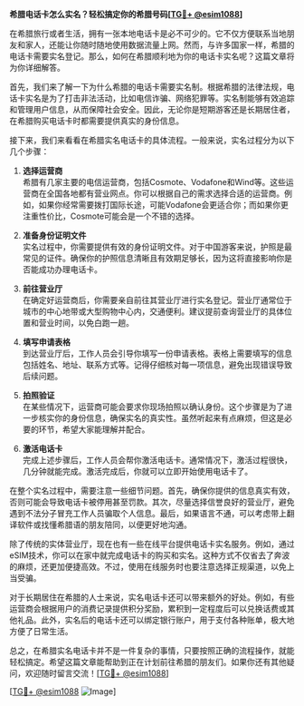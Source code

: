 **希腊电话卡怎么实名？轻松搞定你的希腊号码[[TG💪+ @esim1088](https://t.me/s/esim1088)]**

在希腊旅行或者生活，拥有一张本地电话卡是必不可少的。它不仅方便联系当地朋友和家人，还能让你随时随地使用数据流量上网。然而，与许多国家一样，希腊的电话卡需要实名登记。那么，如何在希腊顺利地为你的电话卡实名呢？这篇文章将为你详细解答。

首先，我们来了解一下为什么希腊的电话卡需要实名制。根据希腊的法律法规，电话卡实名是为了打击非法活动，比如电信诈骗、网络犯罪等。实名制能够有效追踪和管理用户信息，从而保障社会安全。因此，无论你是短期游客还是长期居住者，在希腊购买电话卡时都需要提供真实的身份信息。

接下来，我们来看看在希腊实名电话卡的具体流程。一般来说，实名过程分为以下几个步骤：

1. **选择运营商**  
   希腊有几家主要的电信运营商，包括Cosmote、Vodafone和Wind等。这些运营商在全国各地都有营业网点。你可以根据自己的需求选择合适的运营商。例如，如果你经常需要拨打国际长途，可能Vodafone会更适合你；而如果你更注重性价比，Cosmote可能会是一个不错的选择。

2. **准备身份证明文件**  
   实名过程中，你需要提供有效的身份证明文件。对于中国游客来说，护照是最常见的证件。确保你的护照信息清晰且有效期足够长，因为这将直接影响你是否能成功办理电话卡。

3. **前往营业厅**  
   在确定好运营商后，你需要亲自前往其营业厅进行实名登记。营业厅通常位于城市的中心地带或大型购物中心内，交通便利。建议提前查询营业厅的具体位置和营业时间，以免白跑一趟。

4. **填写申请表格**  
   到达营业厅后，工作人员会引导你填写一份申请表格。表格上需要填写的信息包括姓名、地址、联系方式等。记得仔细核对每一项信息，避免出现错误导致后续问题。

5. **拍照验证**  
   在某些情况下，运营商可能会要求你现场拍照以确认身份。这个步骤是为了进一步核实你的身份信息，确保实名的真实性。虽然听起来有点麻烦，但这是必要的环节，希望大家能理解并配合。

6. **激活电话卡**  
   完成上述步骤后，工作人员会帮你激活电话卡。通常情况下，激活过程很快，几分钟就能完成。激活完成后，你就可以立即开始使用电话卡了。

在整个实名过程中，需要注意一些细节问题。首先，确保你提供的信息真实有效，否则可能会导致电话卡被停用甚至罚款。其次，尽量选择信誉良好的营业厅，避免遇到不法分子冒充工作人员骗取个人信息。最后，如果语言不通，可以考虑带上翻译软件或找懂希腊语的朋友陪同，以便更好地沟通。

除了传统的实体营业厅，现在也有一些在线平台提供电话卡实名服务。例如，通过eSIM技术，你可以在家中就完成电话卡的购买和实名。这种方式不仅省去了奔波的麻烦，还更加便捷高效。不过，使用在线服务时也要注意选择正规渠道，以免上当受骗。

对于长期居住在希腊的人士来说，实名电话卡还可以带来额外的好处。例如，有些运营商会根据用户的消费记录提供积分奖励，累积到一定程度后可以兑换话费或其他礼品。此外，实名后的电话卡还可以绑定银行账户，用于支付各种账单，极大地方便了日常生活。

总之，在希腊实名电话卡并不是一件复杂的事情，只要按照正确的流程操作，就能轻松搞定。希望这篇文章能帮助到正在计划前往希腊的朋友们。如果你还有其他疑问，欢迎随时留言交流！[[TG💪+ @esim1088](https://t.me/s/esim1088)]

[[TG💪+ @esim1088](https://t.me/s/esim1088) ![Image](https://i.postimg.cc/4NQfJmqS/Snipaste-2025-05-13-00-14-12.png)]